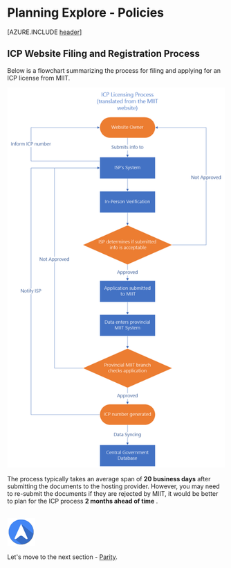 <properties
	pageTitle="Global Customer Playbook planning-explore-policies "
	description="Global Customer Playbook planning-explore-policies"
	services="global-customer-playbook"
	documentationCenter=""
	authors="jtong"
	manager="edwinc"
	editor=""
	tags="global-customer-playbook"/>

<tags
	ms.service="migration-lifecycle-planning"
	ms.workload=""
	ms.tgt_pltfrm=""
	ms.devlang="na"
	ms.topic="article"
	ms.date="11/21/2016"
	wacn.date="11/21/2016"
	wacn.lang="en"
	ms.author="jtong"/>


# Planning Explore - Policies

[AZURE.INCLUDE [header](../../../includes/planning-explore.md)]


## ICP Website Filing and Registration Process

Below is a flowchart summarizing the process for filing and applying for an ICP license from MIIT.

![img](../../media/icp-process.png)

The process typically takes an average span of **20 business days** after submitting the documents to the hosting provider. However, you may need to re-submit the documents if they are rejected by MIIT, it would be better to plan for the ICP process **2 months ahead of time** .
</br>
</br>

![navigation](../../media/navigation.png)

Let's move to the next section - [Parity](/solutions/global-customer/planning/explore/parity/).
